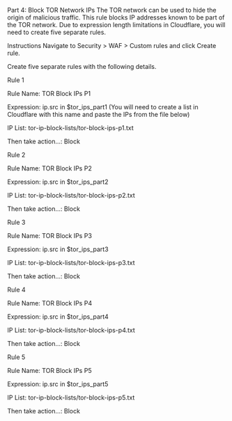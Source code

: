 Part 4: Block TOR Network IPs
The TOR network can be used to hide the origin of malicious traffic. This rule blocks IP addresses known to be part of the TOR network. Due to expression length limitations in Cloudflare, you will need to create five separate rules.

Instructions
Navigate to Security > WAF > Custom rules and click Create rule.

Create five separate rules with the following details.

Rule 1

Rule Name: TOR Block IPs P1

Expression: ip.src in $tor_ips_part1 (You will need to create a list in Cloudflare with this name and paste the IPs from the file below)

IP List: tor-ip-block-lists/tor-block-ips-p1.txt

Then take action...: Block

Rule 2

Rule Name: TOR Block IPs P2

Expression: ip.src in $tor_ips_part2

IP List: tor-ip-block-lists/tor-block-ips-p2.txt

Then take action...: Block

Rule 3

Rule Name: TOR Block IPs P3

Expression: ip.src in $tor_ips_part3

IP List: tor-ip-block-lists/tor-block-ips-p3.txt

Then take action...: Block

Rule 4

Rule Name: TOR Block IPs P4

Expression: ip.src in $tor_ips_part4

IP List: tor-ip-block-lists/tor-block-ips-p4.txt

Then take action...: Block

Rule 5

Rule Name: TOR Block IPs P5

Expression: ip.src in $tor_ips_part5

IP List: tor-ip-block-lists/tor-block-ips-p5.txt

Then take action...: Block